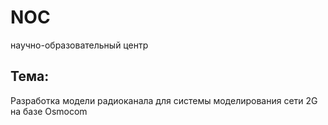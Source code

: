 # NOC
научно-образовательный центр

## Тема:
Разработка модели радиоканала для системы моделирования сети 2G на базе Osmocom
